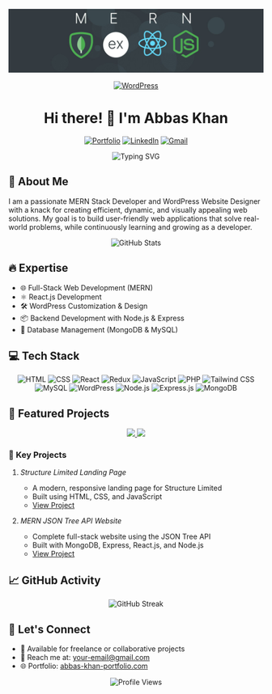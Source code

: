 <div align="center">

  ![logo](https://raw.githubusercontent.com/abbaskhan5/abbaskhan5/refs/heads/main/image%20banner.jfif)

  <a href="https://github.com/abbaskhan5">
      <img src="https://img.shields.io/badge/WordPress-21759B?style=for-the-badge&logo=wordpress&logoColor=white" 
           alt="WordPress" 
           style="width:1050px; height:150px;">
  </a>

  # Hi there! 👋 I'm Abbas Khan

  [![Portfolio](https://img.shields.io/badge/Portfolio-12100E?style=for-the-badge&logo=microsoft-edge&logoColor=white)](https://your-portfolio-link.com)
  [![LinkedIn](https://img.shields.io/badge/LinkedIn-0077B5?style=for-the-badge&logo=linkedin&logoColor=white)](https://www.linkedin.com/in/abbas-khan-profile/)
  [![Gmail](https://img.shields.io/badge/Gmail-D14836?style=for-the-badge&logo=gmail&logoColor=white)](mailto:your-email@gmail.com)

  <p align="center">
    <img src="https://readme-typing-svg.herokuapp.com?font=Fira+Code&pause=1000&width=435&lines=MERN+Stack+Website+Developer;WordPress+Website+Designer;React.js+Developer;Full-Stack+Developer;PHP+Developer" alt="Typing SVG" />
  </p>
</div>

## 🎯 About Me

I am a passionate MERN Stack Developer and WordPress Website Designer with a knack for creating efficient, dynamic, and visually appealing web solutions. My goal is to build user-friendly web applications that solve real-world problems, while continuously learning and growing as a developer.

<div align="center">
  <img src="https://github-readme-stats.vercel.app/api?username=abbaskhan5&show_icons=true&theme=radical" alt="GitHub Stats" />
</div>

## 🔥 Expertise
- 🌐 Full-Stack Web Development (MERN)
- ⚛️ React.js Development
- 🛠️ WordPress Customization & Design
- 📦 Backend Development with Node.js & Express
- 💾 Database Management (MongoDB & MySQL)

## 💻 Tech Stack
<div align="center">

![HTML](https://img.shields.io/badge/HTML-E34F26?style=for-the-badge&logo=html5&logoColor=white)
![CSS](https://img.shields.io/badge/CSS-1572B6?style=for-the-badge&logo=css3&logoColor=white)
![React](https://img.shields.io/badge/React-61DAFB?style=for-the-badge&logo=react&logoColor=black)
![Redux](https://img.shields.io/badge/Redux-764ABC?style=for-the-badge&logo=redux&logoColor=white)
![JavaScript](https://img.shields.io/badge/JavaScript-F7DF1E?style=for-the-badge&logo=javascript&logoColor=black)
![PHP](https://img.shields.io/badge/PHP-777BB4?style=for-the-badge&logo=php&logoColor=white)
![Tailwind CSS](https://img.shields.io/badge/Tailwind_CSS-06B6D4?style=for-the-badge&logo=tailwind-css&logoColor=white)
![MySQL](https://img.shields.io/badge/MySQL-4479A1?style=for-the-badge&logo=mysql&logoColor=white)
![WordPress](https://img.shields.io/badge/WordPress-21759B?style=for-the-badge&logo=wordpress&logoColor=white)
![Node.js](https://img.shields.io/badge/Node.js-339933?style=for-the-badge&logo=node.js&logoColor=white)
![Express.js](https://img.shields.io/badge/Express.js-000000?style=for-the-badge&logo=express&logoColor=white)
![MongoDB](https://img.shields.io/badge/MongoDB-47A248?style=for-the-badge&logo=mongodb&logoColor=white)

</div>

## 🎯 Featured Projects

<div align="center">
  <a href="https://github.com/abbaskhan5/Structur-Limited---Landing-Page.git">
    <img src="https://github-readme-stats.vercel.app/api/pin/?username=abbaskhan5&repo=Structur-Limited---Landing-Page&theme=radical" />
  </a>
  <a href="https://github.com/abbaskhan5/mern-json-tree-api-website.git">
    <img src="https://github-readme-stats.vercel.app/api/pin/?username=abbaskhan5&repo=mern-json-tree-api-website&theme=radical" />
  </a>
</div>

### 🚀 Key Projects
1. *Structure Limited Landing Page*
   - A modern, responsive landing page for Structure Limited
   - Built using HTML, CSS, and JavaScript
   - [View Project](https://github.com/abbaskhan5/Structur-Limited---Landing-Page.git)

2. *MERN JSON Tree API Website*
   - Complete full-stack website using the JSON Tree API
   - Built with MongoDB, Express, React.js, and Node.js
   - [View Project](https://github.com/abbaskhan5/mern-json-tree-api-website.git)

## 📈 GitHub Activity

<div align="center">
  <img src="https://github-readme-streak-stats.herokuapp.com/?user=abbaskhan5&theme=radical" alt="GitHub Streak" />
</div>

## 🤝 Let's Connect
- 💼 Available for freelance or collaborative projects
- 📧 Reach me at: your-email@gmail.com
- 🌐 Portfolio: [abbas-khan-portfolio.com](https://your-portfolio-link.com)

<div align="center">
  <img src="https://komarev.com/ghpvc/?username=abbaskhan5&color=blueviolet&count_private=true&views=1200" alt="Profile Views" />
</div>
